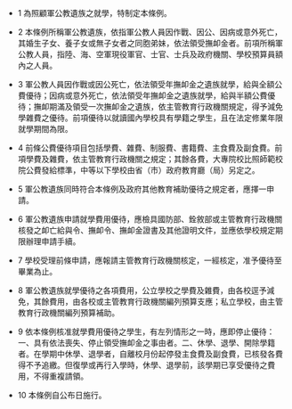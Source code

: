 * 1 為照顧軍公教遺族之就學，特制定本條例。

* 2 本條例所稱軍公教遺族，依指軍公教人員因作戰、因公、因病或意外死亡，其婚生子女、養子女或無子女者之同胞弟妹，依法領受撫卹金者。前項所稱軍公教人員，指陸、海、空軍現役軍官、士官、士兵及政府機關、學校預算員額內之人員。

* 3 軍公教人員因作戰或因公死亡，依法領受年撫卹金之遺族就學，給與全額公費優待；因病或意外死亡，依法領受年撫卹金之遺族就學，給與半額公費優待；撫卹期滿及領受一次撫卹金之遺族，依主管教育行政機關規定，得予減免學雜費之優待。前項優待以就讀國內學校具有學籍之學生，且在法定修業年限就學期間為限。

* 4 前條公費優待項目包括學費、雜費、制服費、書籍費、主食費及副食費。前項學費及雜費，依主管教育行政機關之規定；其餘各費，大專院校比照師範校院公費發給標準，中等以下學校由省（市）政府教育廳（局）另定之。

* 5 軍公教遺族同時符合本條例及政府其他教育補助優待之規定者，應擇一申請。

* 6 軍公教遺族申請就學費用優待，應檢具國防部、銓敘部或主管教育行政機關核發之卹亡給與令、撫卹令、撫卹金證書及其他證明文件，並應依學校規定期限辦理申請手續。

* 7 學校受理前條申請，應報請主管教育行政機關核定，一經核定，准予優待至畢業為止。

* 8 軍公教遺族就學優待之各項費用，公立學校之學費及雜費，由各校逕予減免，其餘費用，由各校或主管教育行政機關編列預算支應；私立學校，由主管教育行政機關編列預算補助。

* 9 依本條例核准就學費用優待之學生，有左列情形之一時，應即停止優待：一、具有依法喪失、停止領受撫卹金之事由者。二、休學、退學、開除學籍者。在學期中休學、退學者，自離校月份起停發主食費及副食費，已核發各費得不予追繳。但復學或再行入學時，休學、退學前，該學期已享受優待之費用，不得重複請領。

* 10 本條例自公布日施行。

